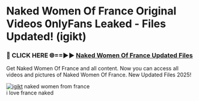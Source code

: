 # Naked Women Of France Original Videos 0nlyFans Leaked - Files Updated! (igikt)

<h3>🔴 CLICK HERE 🌐==►► <a href="https://tinyurl.com/yckcrads" rel="nofollow">Naked Women Of France Updated Files</a></h3>

Get Naked Women Of France and all content. Now you can access all videos and pictures of Naked Women Of France. New Updated Files 2025!

[![igikt](https://i.imgur.com/hpKpOFt.gif)](https://tinyurl.com/yckcrads)
naked women from france<br>
i love france naked